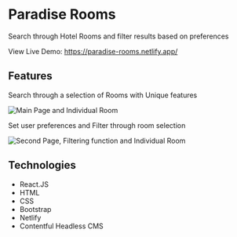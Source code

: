 # Paradise Rooms

Search through Hotel Rooms and filter results based on preferences

View Live Demo: https://paradise-rooms.netlify.app/

## Features

Search through a selection of Rooms with Unique features

![Main Page and Individual Room](./public/Paradise-Rooms-pt3-A.gif)

Set user preferences and Filter through room selection

![Second Page, Filtering function and Individual Room](./public/Paradise-Rooms-pt3-B.gif)

## Technologies

- React.JS
- HTML
- CSS
- Bootstrap
- Netlify
- Contentful Headless CMS
